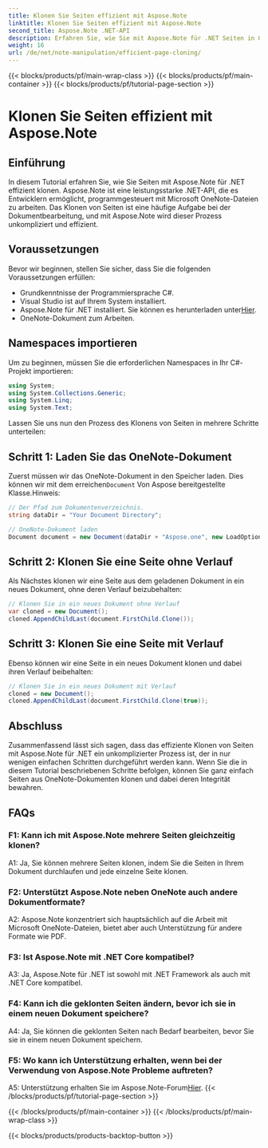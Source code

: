 ```yaml
---
title: Klonen Sie Seiten effizient mit Aspose.Note
linktitle: Klonen Sie Seiten effizient mit Aspose.Note
second_title: Aspose.Note .NET-API
description: Erfahren Sie, wie Sie mit Aspose.Note für .NET Seiten in OneNote-Dokumenten effizient klonen. Folgen Sie unserer Schritt-für-Schritt-Anleitung für eine einfache Implementierung.
weight: 16
url: /de/net/note-manipulation/efficient-page-cloning/
---
```


{{< blocks/products/pf/main-wrap-class >}}
{{< blocks/products/pf/main-container >}}
{{< blocks/products/pf/tutorial-page-section >}}

# Klonen Sie Seiten effizient mit Aspose.Note

## Einführung

In diesem Tutorial erfahren Sie, wie Sie Seiten mit Aspose.Note für .NET effizient klonen. Aspose.Note ist eine leistungsstarke .NET-API, die es Entwicklern ermöglicht, programmgesteuert mit Microsoft OneNote-Dateien zu arbeiten. Das Klonen von Seiten ist eine häufige Aufgabe bei der Dokumentbearbeitung, und mit Aspose.Note wird dieser Prozess unkompliziert und effizient.

## Voraussetzungen

Bevor wir beginnen, stellen Sie sicher, dass Sie die folgenden Voraussetzungen erfüllen:

- Grundkenntnisse der Programmiersprache C#.
- Visual Studio ist auf Ihrem System installiert.
-  Aspose.Note für .NET installiert. Sie können es herunterladen unter[Hier](https://releases.aspose.com/note/net/).
- OneNote-Dokument zum Arbeiten.

## Namespaces importieren

Um zu beginnen, müssen Sie die erforderlichen Namespaces in Ihr C#-Projekt importieren:

```csharp
using System;
using System.Collections.Generic;
using System.Linq;
using System.Text;
```

Lassen Sie uns nun den Prozess des Klonens von Seiten in mehrere Schritte unterteilen:

## Schritt 1: Laden Sie das OneNote-Dokument

 Zuerst müssen wir das OneNote-Dokument in den Speicher laden. Dies können wir mit dem erreichen`Document` Von Aspose bereitgestellte Klasse.Hinweis:

```csharp
// Der Pfad zum Dokumentenverzeichnis.
string dataDir = "Your Document Directory";

// OneNote-Dokument laden
Document document = new Document(dataDir + "Aspose.one", new LoadOptions { LoadHistory = true });
```

## Schritt 2: Klonen Sie eine Seite ohne Verlauf

Als Nächstes klonen wir eine Seite aus dem geladenen Dokument in ein neues Dokument, ohne deren Verlauf beizubehalten:

```csharp
// Klonen Sie in ein neues Dokument ohne Verlauf
var cloned = new Document();
cloned.AppendChildLast(document.FirstChild.Clone());
```

## Schritt 3: Klonen Sie eine Seite mit Verlauf

Ebenso können wir eine Seite in ein neues Dokument klonen und dabei ihren Verlauf beibehalten:

```csharp
// Klonen Sie in ein neues Dokument mit Verlauf
cloned = new Document();
cloned.AppendChildLast(document.FirstChild.Clone(true));
```

## Abschluss

Zusammenfassend lässt sich sagen, dass das effiziente Klonen von Seiten mit Aspose.Note für .NET ein unkomplizierter Prozess ist, der in nur wenigen einfachen Schritten durchgeführt werden kann. Wenn Sie die in diesem Tutorial beschriebenen Schritte befolgen, können Sie ganz einfach Seiten aus OneNote-Dokumenten klonen und dabei deren Integrität bewahren.

## FAQs

### F1: Kann ich mit Aspose.Note mehrere Seiten gleichzeitig klonen?

A1: Ja, Sie können mehrere Seiten klonen, indem Sie die Seiten in Ihrem Dokument durchlaufen und jede einzelne Seite klonen.

### F2: Unterstützt Aspose.Note neben OneNote auch andere Dokumentformate?

A2: Aspose.Note konzentriert sich hauptsächlich auf die Arbeit mit Microsoft OneNote-Dateien, bietet aber auch Unterstützung für andere Formate wie PDF.

### F3: Ist Aspose.Note mit .NET Core kompatibel?

A3: Ja, Aspose.Note für .NET ist sowohl mit .NET Framework als auch mit .NET Core kompatibel.

### F4: Kann ich die geklonten Seiten ändern, bevor ich sie in einem neuen Dokument speichere?

A4: Ja, Sie können die geklonten Seiten nach Bedarf bearbeiten, bevor Sie sie in einem neuen Dokument speichern.

### F5: Wo kann ich Unterstützung erhalten, wenn bei der Verwendung von Aspose.Note Probleme auftreten?

 A5: Unterstützung erhalten Sie im Aspose.Note-Forum[Hier](https://forum.aspose.com/c/note/28).
{{< /blocks/products/pf/tutorial-page-section >}}

{{< /blocks/products/pf/main-container >}}
{{< /blocks/products/pf/main-wrap-class >}}

{{< blocks/products/products-backtop-button >}}
